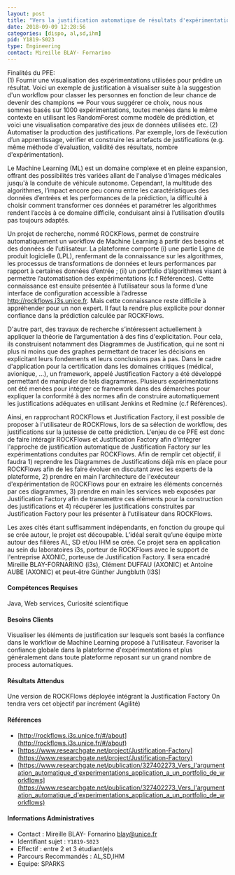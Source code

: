 ```yaml
---
layout: post
title: "Vers la justification automatique de résultats d'expérimentation en Machine Learning"
date: 2018-09-09 12:28:56
categories: [dispo, al,sd,ihm]
pid: Y1819-S023
type: Engineering
contact: Mireille BLAY- Fornarino
---
```

       
Finalités du PFE:  
(1) Fournir une visualisation des expérimentations utilisées pour prédire un résultat.  Voici un exemple de justification à visualiser suite à la suggestion d'un workflow pour classer les personnes en fonction de leur chance de devenir des champions ==> Pour vous suggérer ce choix, nous nous sommes basés sur 1000 expérimentations, toutes menées dans le même contexte en utilisant les RandomForest comme modèle de prédiction, et voici une visualisation comparative des jeux de données utilisées etc. 
(2) Automatiser la production des justifications. Par exemple, lors de l’exécution d’un apprentissage, vérifier et construire les artefacts de justifications (e.g. même méthode d'évaluation, validité des résultats, nombre d'expérimentation).

Le Machine Learning (ML) est un domaine complexe et en pleine expansion, offrant des possibilités très variées allant de l'analyse d'images médicales jusqu'à la conduite de véhicule autonome. Cependant, la multitude des algorithmes, l’impact encore peu connu entre les caractéristiques des données d’entrées et les performances de la prédiction, la difficulté à choisir comment transformer ces données et paramétrer les algorithmes rendent l’accès à ce domaine difficile, conduisant ainsi à l’utilisation d’outils pas toujours adaptés.

Un projet de recherche, nommé ROCKFlows, permet de construire automatiquement un workflow de Machine Learning à partir des besoins et des données de l’utilisateur. La plateforme comporte (i) une partie Ligne de produit logicielle (LPL), renfermant de la connaissance sur les algorithmes, les processus de transformations de données et leurs performances par rapport à certaines données d’entrée ; (ii) un portfolio d’algorithmes visant à permettre l’automatisation des expérimentations (c.f Références). Cette connaissance est ensuite présentée à l’utilisateur sous la forme d’une interface de configuration accessible à l’adresse http://rockflows.i3s.unice.fr. Mais cette connaissance reste difficile à appréhender pour un non expert. Il faut la rendre plus explicite pour donner confiance dans la prédiction calculée par ROCKFlows. 

D'autre part, des travaux de recherche s’intéressent actuellement à appliquer la théorie de l’argumentation à des fins d'explicitation. Pour cela, ils construisent notamment des Diagrammes de Justification, qui ne sont ni plus ni moins que des graphes permettant de tracer les décisions en explicitant leurs fondements et leurs conclusions pas à pas. Dans le cadre d'application pour la certification dans les domaines critiques (médical, avionique, ...), un framework, appelé Justification Factory a été développé permettant de manipuler de tels diagrammes. Plusieurs expérimentations ont été menées pour intégrer ce framework dans des démarches pour expliquer la conformité à des normes afin de construire automatiquement les justifications adéquates en utilisant Jenkins et Redmine (c.f Références). 

Ainsi, en rapprochant ROCKFlows et Justification Factory, il est possible de proposer à l'utilisateur de ROCKFlows, lors de sa sélection de workflow, des justifications sur la justesse de cette prédiction. L'enjeu de ce PFE est donc de faire intéragir ROCKFlows et Justification Factory afin d'intégrer l'approche de justification automatique de Justification Factory sur les expérimentations conduites par ROCKFlows. Afin de remplir cet objectif, il faudra 1) reprendre les Diagrammes de Justifications déjà mis en place pour ROCKFlows afin de les faire évoluer en discutant avec les experts de la plateforme, 2) prendre en main l'architecture de l'exécuteur d'expérimentation de ROCKFlows pour en extraire les éléments concernés par ces diagrammes, 3) prendre en main les services web exposées par Justification Factory afin de transmettre ces éléments pour la construction des justifications et 4) récupérer les justifications construites par Justification Factory pour les présenter à l'utilisateur dans ROCKFlows.

Les axes cités étant suffisamment indépendants, en fonction du groupe qui se crée autour, le projet est découpable. L’idéal serait qu’une équipe mixte autour des filières AL, SD et/ou IHM se crée. Ce projet sera en application au sein du laboratoires i3s, porteur de ROCKFlows avec le support de l'entreprise AXONIC, porteuse de Justification Factory. Il sera encadré Mireille BLAY-FORNARINO (i3s), Clément DUFFAU (AXONIC) et Antoine AUBE (AXONIC) et peut-être Günther Jungbluth (I3S)


#### Compétences Requises
Java, Web services, Curiosité scientifique



     

#### Besoins Clients
Visualiser les éléments de justification sur lesquels sont basés la confiance dans le workflow de Machine Learning proposé à l'utilisateur. 
Favoriser la confiance globale dans la plateforme d'expérimentations et plus généralement dans toute plateforme reposant sur un grand nombre de process automatiques.

#### Résultats Attendus

Une version de ROCKFlows déployée intégrant la Justification Factory
On tendra vers cet objectif par incrément (Agilité)

#### Références

  * [http://rockflows.i3s.unice.fr/#/about](http://rockflows.i3s.unice.fr/#/about)
  * [https://www.researchgate.net/project/Justification-Factory](https://www.researchgate.net/project/Justification-Factory)
  * [https://www.researchgate.net/publication/327402273_Vers_l'argumentation_automatique_d'experimentations_application_a_un_portfolio_de_workflows](https://www.researchgate.net/publication/327402273_Vers_l'argumentation_automatique_d'experimentations_application_a_un_portfolio_de_workflows)

#### Informations Administratives
  * Contact : Mireille BLAY- Fornarino <blay@unice.fr>
  * Identifiant sujet : `Y1819-S023`
  * Effectif : entre 2 et 3 étudiant(e)s
  * Parcours Recommandés : AL,SD,IHM
  * Équipe: SPARKS

     